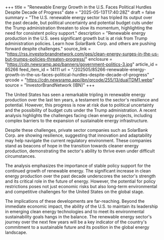 +++
title = "Renewable Energy Growth in the U.S. Faces Political Hurdles Despite Decade of Progress"
date = "2025-05-13T17:40:28Z"
draft = false
summary = "The U.S. renewable energy sector has tripled its output over the past decade, but political uncertainty and potential budget cuts under the Trump administration threaten to slow its momentum, highlighting the need for consistent policy support."
description = "Renewable energy production in the U.S. sees significant growth but is at risk from Trump administration policies. Learn how SolarBank Corp. and others are pushing forward despite challenges."
source_link = "https://rss.investorbrandnetwork.com/ges/clean-energy-surges-in-the-us-but-trumps-policies-threaten-progress/"
enclosure = "https://cdn.newsramp.app/banners/government-politics-3.jpg"
article_id = 85266
feed_item_id = 14111
url = "/202505/85266-renewable-energy-growth-in-the-us-faces-political-hurdles-despite-decade-of-progress"
qrcode = "https://cdn.newsramp.app/ibn/qrcode/255/13/dualTDM1.webp"
source = "InvestorBrandNetwork (IBN)"
+++

<p>The United States has seen a remarkable tripling in renewable energy production over the last ten years, a testament to the sector's resilience and potential. However, this progress is now at risk due to political uncertainty and the possibility of budget cuts under the Trump administration. A recent analysis highlights the challenges facing clean energy projects, including complex barriers to the expansion of sustainable energy infrastructure.</p><p>Despite these challenges, private sector companies such as SolarBank Corp. are showing resilience, suggesting that innovation and adaptability may help navigate the current regulatory environment. These companies stand as beacons of hope in the transition towards cleaner energy production, demonstrating the sector's ability to thrive even under difficult circumstances.</p><p>The analysis emphasizes the importance of stable policy support for the continued growth of renewable energy. The significant increase in clean energy production over the past decade underscores the sector's strength and its critical role in the future of energy. However, the potential for policy restrictions poses not just economic risks but also long-term environmental and competitive challenges for the United States on the global stage.</p><p>The implications of these developments are far-reaching. Beyond the immediate economic impact, the ability of the U.S. to maintain its leadership in emerging clean energy technologies and to meet its environmental sustainability goals hangs in the balance. The renewable energy sector's journey over the next few years will be a key indicator of the country's commitment to a sustainable future and its position in the global energy landscape.</p>